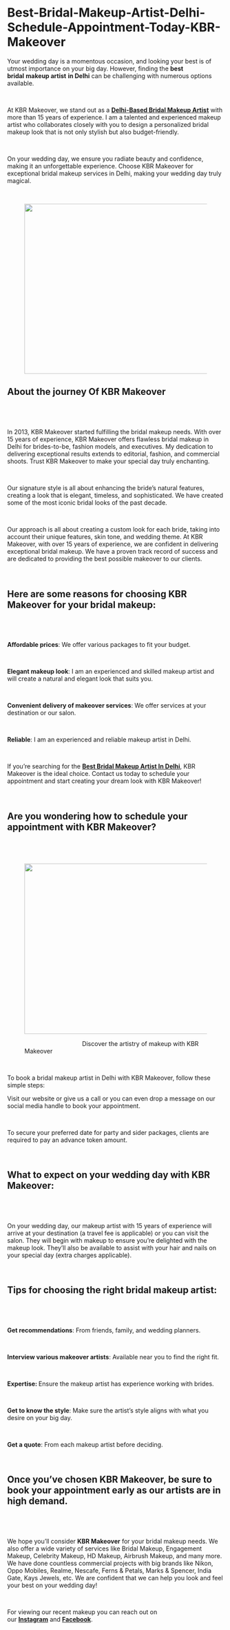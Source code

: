 # Best-Bridal-Makeup-Artist-Delhi-Schedule-Appointment-Today-KBR-Makeover
<p id="b3eb" data-selectable-paragraph="">Your wedding day is a momentous occasion, and looking your best is of utmost importance on your big day. However, finding the&nbsp;<strong>best bridal</strong>&nbsp;<strong>makeup artist</strong>&nbsp;<strong>in Delhi</strong>&nbsp;can be challenging with numerous options available.</p>
<p data-selectable-paragraph="">&nbsp;</p>
<p id="8c9e" data-selectable-paragraph="">At KBR Makeover, we stand out as a&nbsp;<strong><a href="https://kbrmakeover.com/best-bridal-makeup-artist-in-delhi/">Delhi-Based Bridal Makeup Artist</a></strong>&nbsp;with more than 15 years of experience. I am a talented and experienced makeup artist who collaborates closely with you to design a personalized bridal makeup look that is not only stylish but also budget-friendly.</p>
<p data-selectable-paragraph="">&nbsp;</p>
<p id="6ea3" data-selectable-paragraph="">On your wedding day, we ensure you radiate beauty and confidence, making it an unforgettable experience. Choose KBR Makeover for exceptional bridal makeup services in Delhi, making your wedding day truly magical.</p>
<p data-selectable-paragraph="">&nbsp;</p>
<figure><img src="https://miro.medium.com/v2/resize:fit:875/1*QihRzTqTWtCYfOAaJOO84w.jpeg" alt="" width="700" height="394" /></figure>
<h2 id="8565"><strong>About the journey Of KBR Makeover</strong></h2>
<h2>&nbsp;</h2>
<p id="a5e5" data-selectable-paragraph="">In 2013, KBR Makeover started fulfilling the bridal makeup needs. With over 15 years of experience, KBR Makeover offers flawless bridal makeup in Delhi for brides-to-be, fashion models, and executives. My dedication to delivering exceptional results extends to editorial, fashion, and commercial shoots. Trust KBR Makeover to make your special day truly enchanting.</p>
<p data-selectable-paragraph="">&nbsp;</p>
<p id="af9b" data-selectable-paragraph="">Our signature style is all about enhancing the bride&rsquo;s natural features, creating a look that is elegant, timeless, and sophisticated. We have created some of the most iconic bridal looks of the past decade.</p>
<p data-selectable-paragraph="">&nbsp;</p>
<p id="fb39" data-selectable-paragraph="">Our approach is all about creating a custom look for each bride, taking into account their unique features, skin tone, and wedding theme. At KBR Makeover, with over 15 years of experience, we are confident in delivering exceptional bridal makeup. We have a proven track record of success and are dedicated to providing the best possible makeover to our clients.</p>
<p data-selectable-paragraph="">&nbsp;</p>
<h2 id="badf"><strong>Here are some reasons for choosing KBR Makeover for your bridal makeup:</strong></h2>
<h2>&nbsp;</h2>
<p id="05af" data-selectable-paragraph=""><strong>Affordable prices</strong>: We offer various packages to fit your budget.</p>
<p data-selectable-paragraph="">&nbsp;</p>
<p id="cd99" data-selectable-paragraph=""><strong>Elegant makeup look</strong>: I am an experienced and skilled makeup artist and will create a natural and elegant look that suits you.</p>
<p data-selectable-paragraph="">&nbsp;</p>
<p id="7b5c" data-selectable-paragraph=""><strong>Convenient delivery of makeover services</strong>: We offer services at your destination or our salon.</p>
<p data-selectable-paragraph="">&nbsp;</p>
<p id="ed9b" data-selectable-paragraph=""><strong>Reliable</strong>: I am an experienced and reliable makeup artist in Delhi.</p>
<p data-selectable-paragraph="">&nbsp;</p>
<p id="cf29" data-selectable-paragraph="">If you&rsquo;re searching for the&nbsp;<strong><a href="https://kbrmakeover.com/" target="_blank" rel="noopener ugc nofollow">Best Bridal Makeup Artist In Delhi</a></strong>, KBR Makeover is the ideal choice. Contact us today to schedule your appointment and start creating your dream look with KBR Makeover!</p>
<p data-selectable-paragraph="">&nbsp;</p>
<h2 id="34e0"><strong>Are you wondering how to schedule your appointment with KBR Makeover?</strong></h2>
<h2>&nbsp;</h2>
<figure><img src="https://miro.medium.com/v2/resize:fit:875/1*swE7QJCVRFMyE7ARWlaN2w.jpeg" alt="" width="700" height="395" />
<figcaption data-selectable-paragraph="">
<p>&nbsp; &nbsp; &nbsp; &nbsp; &nbsp; &nbsp; &nbsp; &nbsp; &nbsp; &nbsp; &nbsp; &nbsp; &nbsp; &nbsp; &nbsp; &nbsp; &nbsp; Discover the artistry of makeup with KBR Makeover</p>
<p>&nbsp;</p>
</figcaption>
</figure>
<p id="b16a" data-selectable-paragraph="">To book a bridal makeup artist in Delhi with KBR Makeover, follow these simple steps:</p>
<p id="ec85" data-selectable-paragraph="">Visit our website or give us a call or you can even drop a message on our social media handle to book your appointment.</p>
<p data-selectable-paragraph="">&nbsp;</p>
<p id="c652" data-selectable-paragraph="">To secure your preferred date for party and sider packages, clients are required to pay an advance token amount.</p>
<p data-selectable-paragraph="">&nbsp;</p>
<h2 id="571f"><strong>What to expect on your wedding day with KBR Makeover:</strong></h2>
<h2>&nbsp;</h2>
<p id="542b" data-selectable-paragraph="">On your wedding day, our makeup artist with 15 years of experience will arrive at your destination (a travel fee is applicable) or you can visit the salon. They will begin with makeup to ensure you&rsquo;re delighted with the makeup look. They&rsquo;ll also be available to assist with your hair and nails on your special day (extra charges applicable).</p>
<p data-selectable-paragraph="">&nbsp;</p>
<h2 id="1e24"><strong>Tips for choosing the right bridal makeup artist:</strong></h2>
<h2>&nbsp;</h2>
<p id="3476" data-selectable-paragraph=""><strong>Get recommendations</strong>: From friends, family, and wedding planners.</p>
<p data-selectable-paragraph="">&nbsp;</p>
<p id="55fe" data-selectable-paragraph=""><strong>Interview various makeover artists</strong>: Available near you to find the right fit.</p>
<p data-selectable-paragraph="">&nbsp;</p>
<p id="8681" data-selectable-paragraph=""><strong>Expertise:&nbsp;</strong>Ensure the makeup artist has experience working with brides.</p>
<p data-selectable-paragraph="">&nbsp;</p>
<p id="ff98" data-selectable-paragraph=""><strong>Get to know the style</strong>: Make sure the artist&rsquo;s style aligns with what you desire on your big day.</p>
<p data-selectable-paragraph="">&nbsp;</p>
<p id="82f2" data-selectable-paragraph=""><strong>Get a quote</strong>: From each makeup artist before deciding.</p>
<p data-selectable-paragraph="">&nbsp;</p>
<h2 id="d809"><strong>Once you&rsquo;ve chosen KBR Makeover, be sure to book your appointment early as our artists are in high demand.</strong></h2>
<h2>&nbsp;</h2>
<p id="472a" data-selectable-paragraph="">We hope you&rsquo;ll consider&nbsp;<strong>KBR Makeover</strong>&nbsp;for your bridal makeup needs. We also offer a wide variety of services like Bridal Makeup, Engagement Makeup, Celebrity Makeup, HD Makeup, Airbrush Makeup, and many more. We have done countless commercial projects with big brands like Nikon, Oppo Mobiles, Realme, Nescafe, Ferns &amp; Petals, Marks &amp; Spencer, India Gate, Kays Jewels, etc. We are confident that we can help you look and feel your best on your wedding day!</p>
<p data-selectable-paragraph="">&nbsp;</p>
<p>For viewing our recent makeup you can reach out on our&nbsp;<strong><a href="https://www.instagram.com/kbrmakeover/" target="_blank" rel="noopener ugc nofollow">Instagram</a></strong>&nbsp;and&nbsp;<strong><a href="https://www.facebook.com/kbrmakeover/" target="_blank" rel="noopener ugc nofollow">Facebook</a></strong>.</p>
